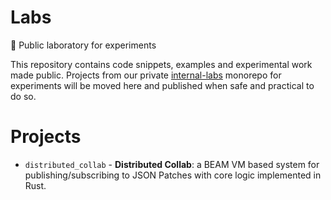 # Labs
🧪 Public laboratory for experiments

This repository contains code snippets, examples and experimental work made public. Projects from our private [internal-labs](https://github.com/hashintel/internal-labs) monorepo for experiments will be moved here and published when safe and practical to do so.

# Projects

- `distributed_collab` - **Distributed Collab**: a BEAM VM based system for publishing/subscribing to JSON Patches with core logic implemented in Rust.
